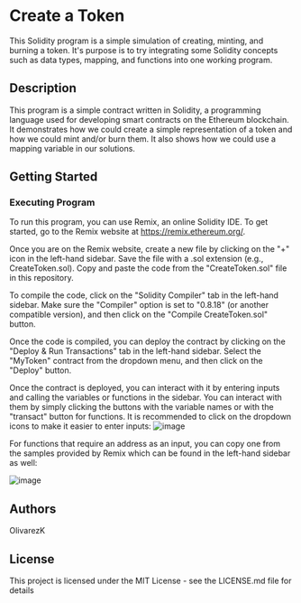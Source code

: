 # Create a Token

This Solidity program is a simple simulation of creating, minting, and burning a token. It's purpose is to try integrating some Solidity concepts such as data types, mapping, and functions into one working program.

## Description

This program is a simple contract written in Solidity, a programming language used for developing smart contracts on the Ethereum blockchain. It demonstrates how we could create a simple representation of a token and how we could mint and/or burn them. It also shows how we could use a mapping variable in our solutions.

## Getting Started

### Executing Program

To run this program, you can use Remix, an online Solidity IDE. To get started, go to the Remix website at https://remix.ethereum.org/.

Once you are on the Remix website, create a new file by clicking on the "+" icon in the left-hand sidebar. Save the file with a .sol extension (e.g., CreateToken.sol). Copy and paste the code from the "CreateToken.sol" file in this repository.

To compile the code, click on the "Solidity Compiler" tab in the left-hand sidebar. Make sure the "Compiler" option is set to "0.8.18" (or another compatible version), and then click on the "Compile CreateToken.sol" button.

Once the code is compiled, you can deploy the contract by clicking on the "Deploy & Run Transactions" tab in the left-hand sidebar. Select the "MyToken" contract from the dropdown menu, and then click on the "Deploy" button.

Once the contract is deployed, you can interact with it by entering inputs and calling the variables or functions in the sidebar. You can interact with them by simply clicking the buttons with the variable names or with the "transact" button for functions. It is recommended to click on the dropdown icons to make it easier to enter inputs:
![image](https://user-images.githubusercontent.com/72584770/234551817-fc94e294-7f63-41be-8a5e-59fa6363bc21.png)

For functions that require an address as an input, you can copy one from the samples provided by Remix which can be found in the left-hand sidebar as well:

![image](https://user-images.githubusercontent.com/72584770/234553227-a18b8544-5e0b-48a5-af7a-0c81f2bbbcc4.png)

## Authors

OlivarezK

## License

This project is licensed under the MIT License - see the LICENSE.md file for details
